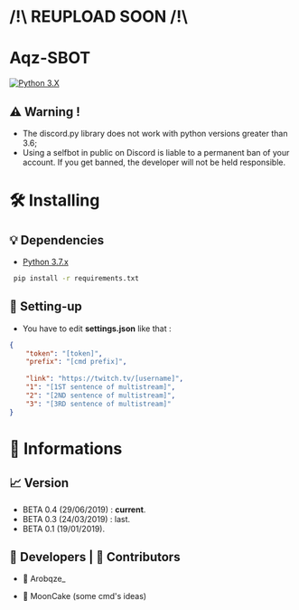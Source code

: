 
 # /!\ REUPLOAD SOON /!\

# Aqz-SBOT

[![Python 3.X](https://forthebadge.com/images/badges/made-with-python.svg)](https://www.python.org/)

  ## ⚠️ Warning !
   - The discord.py library does not work with python versions greater than 3.6;
   - Using a selfbot in public on Discord is liable to a permanent ban of your account. If you get banned, the developer will not be held responsible.

# 🛠️ Installing

  ## 💡 Dependencies
  
   - [Python 3.7.x](https://www.python.org/downloads/release/python-370/)
   
```bash
 pip install -r requirements.txt
```

 ## 📁 Setting-up
  
- You have to edit **settings.json** like that :

```json
{
	"token": "[token]",
	"prefix": "[cmd prefix]",
	
	"link": "https://twitch.tv/[username]",
	"1": "[1ST sentence of multistream]",
	"2": "[2ND sentence of multistream]",
	"3": "[3RD sentence of multistream]"
}
```

# 📌 Informations

  ## 📈 Version
  
  - BETA 0.4 (29/06/2019) : **current**.
  - BETA 0.3 (24/03/2019) : last.
  - BETA 0.1 (19/01/2019).

  ## 🤵 Developers | 🙋 Contributors
  
  - 🤵 Arobqze_
  
  - 🙋 MoonCake (some cmd's ideas)
